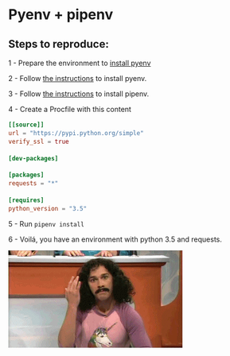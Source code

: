 # Pyenv + pipenv

## Steps to reproduce:

1 - Prepare the environment to [install pyenv](https://github.com/pyenv/pyenv/wiki#suggested-build-environment)

2 - Follow [the instructions](https://github.com/pyenv/pyenv#installation) to install pyenv.

3 - Follow [the instructions](http://pipenv.readthedocs.io/en/latest/install/#installing-pipenv) to install pipenv.

4 - Create a Procfile with this content

```toml
[[source]]
url = "https://pypi.python.org/simple"
verify_ssl = true

[dev-packages]

[packages]
requests = "*"

[requires]
python_version = "3.5"
```

5 - Run `pipenv install`

6 - Voilá, you have an environment with python 3.5 and requests.

![It's magic](../assets/magic.gif "It's magic")
